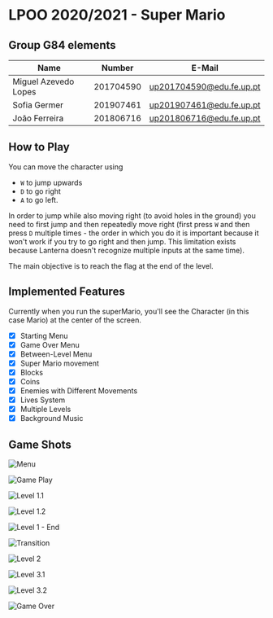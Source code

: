 # LPOO 2020/2021 - Super Mario

## Group G84 elements

| Name                 | Number    | E-Mail                 |
| -------------------- | --------- | ---------------------- |
| Miguel Azevedo Lopes | 201704590 |up201704590@edu.fe.up.pt|
| Sofia Germer         | 201907461 |up201907461@edu.fe.up.pt|
| João Ferreira        | 201806716 |up201806716@edu.fe.up.pt|


## How to Play
You can move the character using 
- `W` to jump upwards
- `D` to go right
- `A` to go left.

In order to jump while also moving right (to avoid holes in the ground) you need to first jump and then repeatedly move right
(first press `W` and then press `D` multiple times - the order in which you do it is important because it won't work if you try to go right and then jump.
This limitation exists because Lanterna doesn't recognize multiple inputs at the same time).

The main objective is to reach the flag at the end of the level.
  

## Implemented Features
Currently when you run the superMario, you'll see the Character (in this case Mario) at the center of the screen. 
- [x] Starting Menu
- [x] Game Over Menu
- [x] Between-Level Menu
- [x] Super Mario movement 
- [x] Blocks
- [x] Coins
- [x] Enemies with Different Movements
- [x] Lives System
- [x] Multiple Levels
- [x] Background Music

## Game Shots

![Menu](docs/gameshots/menu.png)

![Game Play](docs/gameshots/gameplay.gif)

![Level 1.1](docs/gameshots/level1a.png)

![Level 1.2](docs/gameshots/level1c.png)

![Level 1 - End](docs/gameshots/level1b.png)

![Transition](docs/gameshots/transition.png)

![Level 2](docs/gameshots/level2.png)

![Level 3.1](docs/gameshots/level3a.png)

![Level 3.2](docs/gameshots/level3b.png)

![Game Over](docs/gameshots/gameOver.png)